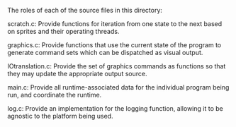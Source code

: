 The roles of each of the source files in this directory:

scratch.c: Provide functions for iteration from one state to the next based on sprites and their operating threads.

graphics.c: Provide functions that use the current state of the program to generate command sets which can be dispatched as visual output.

IOtranslation.c: Provide the set of graphics commands as functions so that they may update the appropriate output source.

main.c: Provide all runtime-associated data for the individual program being run, and coordinate the runtime.

log.c: Provide an implementation for the logging function, allowing it to be agnostic to the platform being used.
